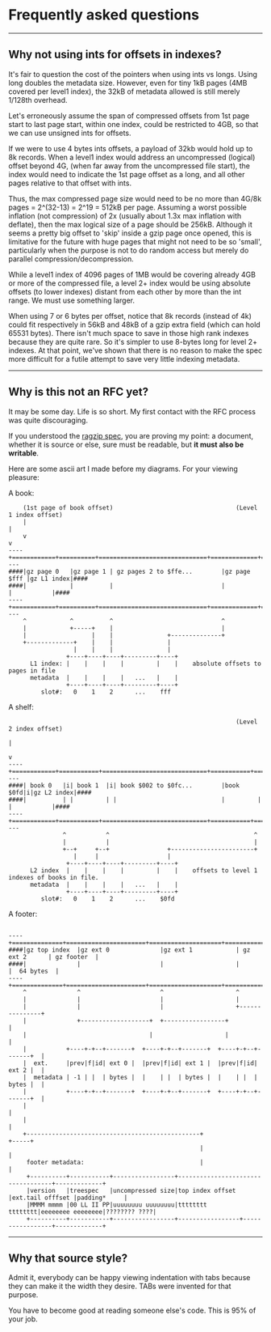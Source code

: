 
# Frequently asked questions


---------

## Why not using ints for offsets in indexes?

It's fair to question the cost of the pointers when using ints vs longs. Using long doubles the metadata size.
However, even for tiny 1kB pages (4MB covered per level1 index), the 32kB of metadata allowed is still merely 1/128th overhead.

Let's erroneously assume the span of compressed offsets from 1st page start to last page start, within one index,
could be restricted to 4GB, so that we can use unsigned ints for offsets.

If we were to use 4 bytes ints offsets, a payload of 32kb would hold up to 8k records.
When a level1 index would address an uncompressed (logical) offset beyond 4G, (when far away from the uncompressed file start),
the index would need to indicate the 1st page offset as a long, and all other pages relative to that offset with ints.

Thus, the max compressed page size would need to be no more than 4G/8k pages = 2^(32-13) = 2^19 = 512kB per page.
Assuming a worst possible inflation (not compression) of 2x (usually about 1.3x max inflation with deflate),
then the max logical size of a page should be 256kB. 
Although it seems a pretty big offset to 'skip' inside a gzip page once opened, this is limitative for the future
with huge pages that might not need to be so 'small', particularly when the purpose is not to do random access but
merely do parallel compression/decompression.

While a level1 index of 4096 pages of 1MB would be covering already 4GB or more of the compressed file,
a level 2+ index would be using absolute offsets (to lower indexes) distant from each other by more than the int range.
We must use something larger.

When using 7 or 6 bytes per offset, notice that 8k records (instead of 4k) could fit respectively in 56kB 
and 48kB of a gzip extra field (which can hold 65531 bytes). There isn't much space to save in those high rank indexes
because they are quite rare. So it's simpler to use 8-bytes long for level 2+ indexes. At that point, we've shown that
there is no reason to make the spec more difficult for a futile attempt to save very little indexing metadata.




---------

## Why is this not an RFC yet?

It may be some day. Life is so short.
My first contact with the RFC process was quite discouraging.

If you understood the [ragzip spec](README.md), you are proving my point: a document, whether it is source or else, sure must be 
readable, but **it must also be writable**.

Here are some ascii art I made before my diagrams.
For your viewing pleasure:

A book:

```
    (1st page of book offset)                                  (Level 1 index offset)
    |                                                                    |
    v                                                                    v
----+============+==========+==============================+=============+===========+----
####|gz page 0   |gz page 1 | gz pages 2 to $ffe...        |gz page $fff |gz L1 index|####
####|            |          |                              |             |           |####
----+============+==========+==============================+=============+===========+----
    ^            ^          ^                              ^         
    |            +-----+    |                              |    
    |                  |    |               +--------------+
    +-------------+    |    |               |      
                  |    |    |               |
                +----+----+----+---------+----+
      L1 index: |    |    |    |         |    |    absolute offsets to pages in file
      metadata  |    |    |    |   ...   |    |
                +----+----+----+---------+----+
         slot#:   0    1    2      ...    fff  

```


A shelf:

```
                                                               (Level 2 index offset)
                                                                       |
                                                                       v
----+============+===========+=============================+===========+===========+----
####| book 0   |i| book 1  |i| book $002 to $0fc...        |book $0fd|i|gz L2 index|####
####|          | |         | |                             |         | |           |####
----+============+===========+=============================+===========+===========+----
               ^           ^                                        ^
               |           |                                        |
               +--+     +--+                +-----------------------+
                  |     |                   |
                +----+----+----+---------+----+
      L2 index  |    |    |    |         |    |    offsets to level 1 indexes of books in file.
      metadata  |    |    |    |   ...   |    |    
                +----+----+----+---------+----+
         slot#:   0    1    2      ...    $0fd
```



A footer:

```
     
----+==============+======================+====================+===============+============+
####|gz top index  |gz ext 0              |gz ext 1            | gz ext 2      | gz footer  |
####|              |                      |                    |               |  64 bytes  |
----+==============+======================+====================+===============+============+
    ^              ^                      ^                    ^                    
    |              |                      |                    |                              
    |              |                      |                    +---------------+           
    |              +-------------------+  +-----------------+                  |          
    |                                  |                    |                  |           
    |           +----+-+--+-------+  +----+-+--+-------+  +----+-+--+-------+  |
    |  ext.     |prev|f|id| ext 0 |  |prev|f|id| ext 1 |  |prev|f|id| ext 2 |  |
    |  metadata | -1 | |  | bytes |  |    | |  | bytes |  |    | |  | bytes |  |
    |           +----+-+--+-------+  +----+-+--+-------+  +----+-+--+-------+  |
    |                                                                          |
    |                                                                          |
    +------------------------------------------------+                   +-----+
                                                     |                   |
     footer metadata:                                |                   |
     +----------+-----------+-----------------+-----------------------------------+-------------+
     |version   |treespec   |uncompressed size|top index offset |ext.tail offfset |padding*     |
     |MMMM mmmm |00 LL II PP|uuuuuuuu uuuuuuuu|tttttttt tttttttt|eeeeeeee eeeeeeee|???????? ????|
     +----------+-----------+-----------------+-----------------+-----------------+-------------+

```




---------

## Why that source style?

Admit it, everybody can be happy viewing indentation with tabs because they can make it the width they desire.
TABs were invented for that purpose.

You have to become good at reading someone else's code. This is 95% of your job.
